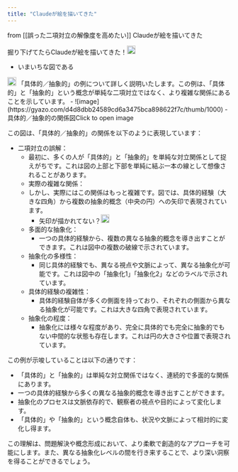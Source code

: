 ```yaml
---
title: "Claudeが絵を描いてきた"
---
```


from [[誤った二項対立の解像度を高めたい]]
Claudeが絵を描いてきた

掘り下げてたらClaudeが絵を描いてきた！<img src='https://scrapbox.io/api/pages/nishio/nishio/icon' alt='nishio.icon' height="19.5"/>
- いまいちな図である

<img src='https://scrapbox.io/api/pages/nishio/Claude/icon' alt='Claude.icon' height="19.5"/>
「具体的／抽象的」の例について詳しく説明いたします。この例は、「具体的」と「抽象的」という概念が単純な二項対立ではなく、より複雑な関係にあることを示しています。
- ![image](https://gyazo.com/d4d8dbb24589cd6a3475bca898622f7c/thumb/1000)
    - 具体的／抽象的の関係図Click to open image

この図は、「具体的／抽象的」の関係を以下のように表現しています：
- 二項対立の誤解：
    - 最初に、多くの人が「具体的」と「抽象的」を単純な対立関係として捉えがちです。これは図の上部と下部を単純に結ぶ一本の線として想像されることがあります。
    - 実際の複雑な関係：
    - しかし、実際にはこの関係はもっと複雑です。図では、具体的経験（大きな四角）から複数の抽象的概念（中央の円）への矢印で表現されています。
        - 矢印が描かれてない？<img src='https://scrapbox.io/api/pages/nishio/nishio/icon' alt='nishio.icon' height="19.5"/>
    - 多面的な抽象化：
        - 一つの具体的経験から、複数の異なる抽象的概念を導き出すことができます。これは図中の複数の破線で示されています。
    - 抽象化の多様性：
        - 同じ具体的経験でも、異なる視点や文脈によって、異なる抽象化が可能です。これは図中の「抽象化1」「抽象化2」などのラベルで示されています。
    - 具体的経験の複雑性：
        - 具体的経験自体が多くの側面を持っており、それぞれの側面から異なる抽象化が可能です。これは大きな四角で表現されています。
    - 抽象化の程度：
        - 抽象化には様々な程度があり、完全に具体的でも完全に抽象的でもない中間的な状態も存在します。これは円の大きさや位置で表現されています。

この例が示唆していることは以下の通りです：
- 「具体的」と「抽象的」は単純な対立関係ではなく、連続的で多面的な関係にあります。
- 一つの具体的経験から多くの異なる抽象的概念を導き出すことができます。
- 抽象化のプロセスは文脈依存的で、観察者の視点や目的によって変化します。
- 「具体的」や「抽象的」という概念自体も、状況や文脈によって相対的に変化し得ます。

この理解は、問題解決や概念形成において、より柔軟で創造的なアプローチを可能にします。また、異なる抽象化レベルの間を行き来することで、より深い洞察を得ることができるでしょう。

